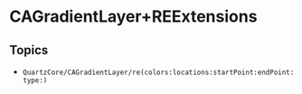 # CAGradientLayer+REExtensions

## Topics

- ``QuartzCore/CAGradientLayer/re(colors:locations:startPoint:endPoint:type:)``
